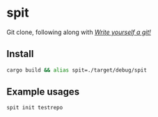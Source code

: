 # spit

Git clone, following along with _[Write yourself a git!](https://wyag.thb.lt/#org4a4112c)_

## Install
```sh
cargo build && alias spit=./target/debug/spit
```

## Example usages
```sh
spit init testrepo
```
